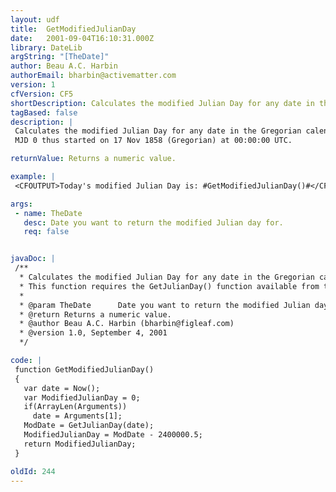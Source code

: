 ```yaml
---
layout: udf
title:  GetModifiedJulianDay
date:   2001-09-04T16:10:31.000Z
library: DateLib
argString: "[TheDate]"
author: Beau A.C. Harbin
authorEmail: bharbin@activematter.com
version: 1
cfVersion: CF5
shortDescription: Calculates the modified Julian Day for any date in the Gregorian calendar.
tagBased: false
description: |
 Calculates the modified Julian Day for any date in the Gregorian calendar.  Sometimes a modified Julian day number (MJD) is used which is 2,400,000.5 less than the Julian day number. This brings the numbers into a more manageable numeric range and makes the day numbers change at midnight UTC rather than noon.
 MJD 0 thus started on 17 Nov 1858 (Gregorian) at 00:00:00 UTC.

returnValue: Returns a numeric value.

example: |
 <CFOUTPUT>Today's modified Julian Day is: #GetModifiedJulianDay()#</CFOUTPUT>

args:
 - name: TheDate
   desc: Date you want to return the modified Julian day for.
   req: false


javaDoc: |
 /**
  * Calculates the modified Julian Day for any date in the Gregorian calendar.
  * This function requires the GetJulianDay() function available from the DateLib library.  Minor edits by Rob Brooks-Bilson (rbils@amkor.com).
  * 
  * @param TheDate      Date you want to return the modified Julian day for. 
  * @return Returns a numeric value. 
  * @author Beau A.C. Harbin (bharbin@figleaf.com) 
  * @version 1.0, September 4, 2001 
  */

code: |
 function GetModifiedJulianDay()
 {
   var date = Now();
   var ModifiedJulianDay = 0;
   if(ArrayLen(Arguments)) 
     date = Arguments[1];    
   ModDate = GetJulianDay(date);
   ModifiedJulianDay = ModDate - 2400000.5;
   return ModifiedJulianDay;
 }

oldId: 244
---
```


